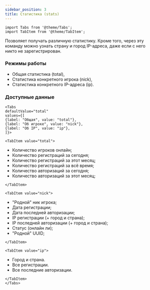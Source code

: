 ```yaml
---
sidebar_position: 3
title: Статистика (stats)
---
```


```mdx-code-block
import Tabs from '@theme/Tabs';
import TabItem from '@theme/TabItem';
```

Позволяет получать различную статистику. 
Кроме того, через эту команду можно узнать страну и город IP-адреса, даже если с него никто не зарегистрирован.

### Режимы работы

- Общая статистика (total),
- Статистика конкретного игрока (nick),
- Статистика конкретного IP-адреса (ip).

### Доступные данные

```mdx-code-block
<Tabs
defaultValue="total"
values={[
{label: "Общая", value: "total"},
{label: "Об игроке", value: "nick"},
{label: "Об IP", value: "ip"},
]}>

<TabItem value="total">
```
- Количество игроков онлайн;
- Количество регистраций за сегодня;
- Количество регистраций за этот месяц;
- Количество регистраций за всё время;
- Количество авторизаций за сегодня;
- Количество авторизаций за этот месяц;
```mdx-code-block
</TabItem>

<TabItem value="nick">
```
- "Родной" ник игрока;
- Дата регистрации;
- Дата последней авторизации;
- IP регистрации (+ город и страна);
- IP последней авторизации (+ город и страна);
- Статус (онлайн ли);
- "Родной" UUID;
```mdx-code-block
</TabItem>

<TabItem value="ip">
```
- Город и страна.
- Все регистрации.
- Все последние авторизации.
```mdx-code-block
</TabItem>
</Tabs>
```